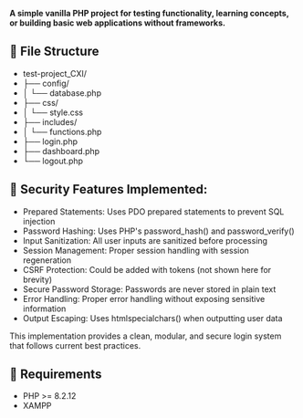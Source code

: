 **A simple vanilla PHP project for testing functionality, learning concepts, or building basic web applications without frameworks.**

## 📌 File Structure
- test-project_CXI/
- ├── config/
- │   └── database.php
- ├── css/
- │   └── style.css
- ├── includes/
- │   └── functions.php
- ├── login.php
- ├── dashboard.php
- └── logout.php


## 🚨 Security Features Implemented:
- Prepared Statements: Uses PDO prepared statements to prevent SQL injection
- Password Hashing: Uses PHP's password_hash() and password_verify()
- Input Sanitization: All user inputs are sanitized before processing
- Session Management: Proper session handling with session regeneration
- CSRF Protection: Could be added with tokens (not shown here for brevity)
- Secure Password Storage: Passwords are never stored in plain text
- Error Handling: Proper error handling without exposing sensitive information
- Output Escaping: Uses htmlspecialchars() when outputting user data

This implementation provides a clean, modular, and secure login system that follows current best practices.


## 🚨 Requirements
- PHP >= 8.2.12
- XAMPP
